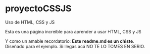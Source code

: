 # proyectoCSSJS
Uso de HTML, CSS y JS

Esta es una página increíble para aprender a usar HTML, CSS y JS


Y como un amable recordatorio: **Este readme.md es un chiste**.  
Diseñado para el ejemplo. 
Si llegas acá NO TE LO TOMES EN SERIO.
